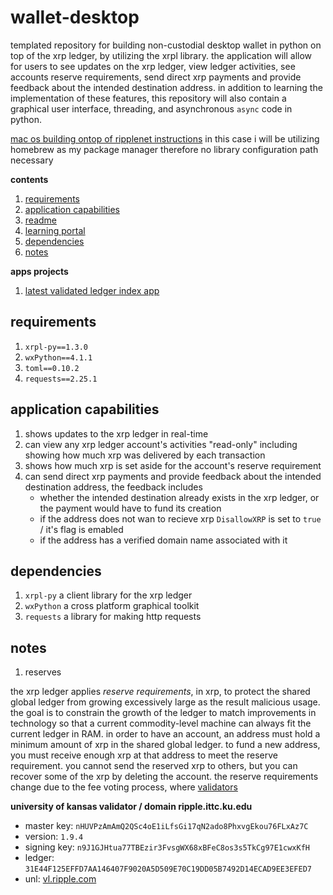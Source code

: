 # wallet-desktop

templated repository for building non-custodial desktop wallet in python on top of the xrp ledger, by utilizing the xrpl library.  the application will allow for users to see updates on the xrp ledger, view ledger activities, see accounts reserve requirements, send direct xrp payments and provide feedback about the intended destination address.  in addition to learning the implementation of these features, this repository will also contain a graphical user interface, threading, and asynchronous `async` code in python.

[mac os building ontop of ripplenet instructions](https://github.com/XRPLF/rippled/blob/5834fbbc5d5f7354f2ba4e8426391f8ff112c744/Builds/macos/README.md)  in this case i will be utilizing homebrew as my package manager therefore no library configuration path necessary

**contents**

1.  [requirements](#requirements)
2.  [application capabilities](#application-capabilities)
3.  [readme](https://github.com/XRPLF/xrpl-dev-portal/blob/master/content/tutorials/build-apps/build-a-desktop-wallet-in-python.md)
4.  [learning portal](https://xrpl.org/build-a-desktop-wallet-in-python.html)
5.  [dependencies](#dependencies)
6.  [notes](#notes)

**apps projects**

1.  [latest validated ledger index app](https://github.com/MorganBergen/wallet-desktop/tree/main/src/00-get-ledger)

## requirements

1.  `xrpl-py==1.3.0`
2.  `wxPython==4.1.1`
3.  `toml==0.10.2`
4.  `requests==2.25.1`

## application capabilities

1.  shows updates to the xrp ledger in real-time
2.  can view any xrp ledger account's activities "read-only" including showing how much xrp was delivered by each transaction
3.  shows how much xrp is set aside for the account's reserve requirement
4.  can send direct xrp payments and provide feedback about the intended destination address, the feedback includes
    - whether the intended destination already exists in the xrp ledger, or the payment would have to fund its creation
    - if the address does not wan to recieve xrp `DisallowXRP` is set to `true` / it's flag is emabled
    - if the address has a verified domain name associated with it

## dependencies

1.  `xrpl-py` a client library for the xrp ledger
2.  `wxPython` a cross platform graphical toolkit
3.  `requests` a library for making http requests

## notes

1.  reserves

the xrp ledger applies _reserve requirements_, in xrp, to protect the shared global ledger from growing excessively large as the result malicious usage.  the goal is to constrain the growth of the ledger to match improvements in technology so that a current commodity-level machine can always fit the current ledger in RAM.  in order to have an account, an address must hold a minimum amount of xrp in the shared global ledger.  to fund a new address, you must receive enough xrp at that address to meet the reserve requirement.  you cannot send the reserved xrp to others, but you can recover some of the xrp by deleting the account.  the reserve requirements change due to the fee voting process, where [validators](https://livenet.xrpl.org/network/validators)

**university of kansas validator / domain ripple.ittc.ku.edu**

- master key:  `nHUVPzAmAmQ2QSc4oE1iLfsGi17qN2ado8PhxvgEkou76FLxAz7C`
- version:  `1.9.4`
- signing key:  `n9J1GJHtua77TBEzir3FvsgWX68xBFeC8os3s5TkCg97E1cwxKfH`
- ledger:  `31E44F125EFFD7AA146407F9020A5D509E70C19DD05B7492D14ECAD9EE3EFED7`
- unl: [vl.ripple.com](vl.ripple.com)
